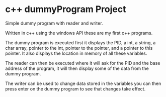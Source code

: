 # c++ dummyProgram Project
Simple dummy program with reader and writer.

Written in c++ using the windows API these are my first c++ programs.

The dummy program is executed first it displays the PID, a int, a string, a char array, pointer to the int, pointer to the pointer, and a pointer to this pointer. It also displays the location in memory of all these variables.

The reader can then be executed where it will ask for the PID and the base address of the program, it will then display some of the data from the dummy program.

The writer can be used to change data stored in the variables you can then press enter on the dummy program to see that changes take effect.
